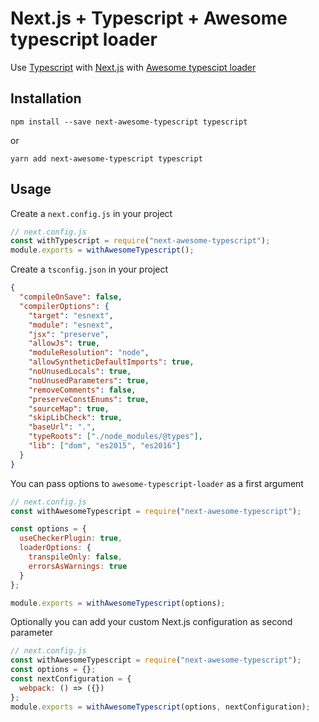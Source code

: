 # Next.js + Typescript + Awesome typescript loader

Use [Typescript](https://www.typescriptlang.org/) with [Next.js](https://github.com/zeit/next.js) with [Awesome typescipt loader](https://github.com/s-panferov/awesome-typescript-loader)

## Installation

```
npm install --save next-awesome-typescript typescript
```

or

```
yarn add next-awesome-typescript typescript
```

## Usage

Create a `next.config.js` in your project

```js
// next.config.js
const withTypescript = require("next-awesome-typescript");
module.exports = withAwesomeTypescript();
```

Create a `tsconfig.json` in your project

```json
{
  "compileOnSave": false,
  "compilerOptions": {
    "target": "esnext",
    "module": "esnext",
    "jsx": "preserve",
    "allowJs": true,
    "moduleResolution": "node",
    "allowSyntheticDefaultImports": true,
    "noUnusedLocals": true,
    "noUnusedParameters": true,
    "removeComments": false,
    "preserveConstEnums": true,
    "sourceMap": true,
    "skipLibCheck": true,
    "baseUrl": ".",
    "typeRoots": ["./node_modules/@types"],
    "lib": ["dom", "es2015", "es2016"]
  }
}
```

You can pass options to `awesome-typescript-loader` as a first argument

```js
// next.config.js
const withAwesomeTypescript = require("next-awesome-typescript");

const options = {
  useCheckerPlugin: true,
  loaderOptions: {
    transpileOnly: false,
    errorsAsWarnings: true
  }
};

module.exports = withAwesomeTypescript(options);
```

Optionally you can add your custom Next.js configuration as second parameter

```js
// next.config.js
const withAwesomeTypescript = require("next-awesome-typescript");
const options = {};
const nextConfiguration = {
  webpack: () => ({})
};
module.exports = withAwesomeTypescript(options, nextConfiguration);
```
